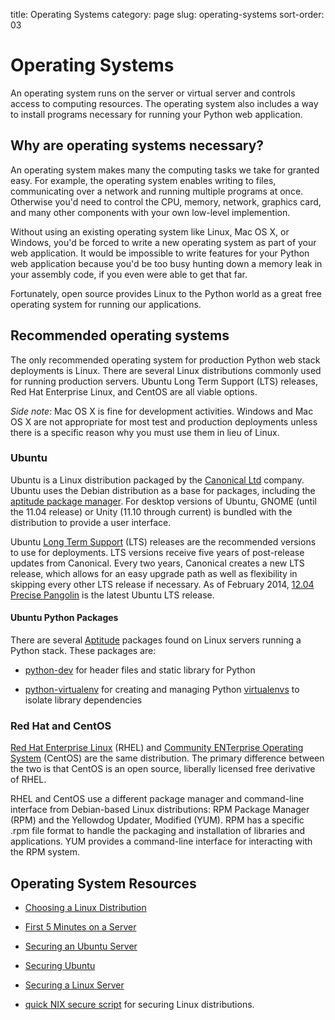 title: Operating Systems
category: page
slug: operating-systems
sort-order: 03


# Operating Systems
An operating system runs on the server or virtual server and controls access 
to computing resources. The operating system also includes a way to install
programs necessary for running your Python web application.


## Why are operating systems necessary?
An operating system makes many the computing tasks we take for granted easy.
For example, the operating system enables writing to files, 
communicating over a network and running multiple programs at once. 
Otherwise you'd need to control the CPU, memory, network, graphics card, 
and many other components with your own low-level implemention.

Without using an existing operating system like Linux, Mac OS X, or Windows,
you'd be forced to write a new operating system as part of your web 
application.  It would be impossible to write features for your Python 
web application because you'd be too busy hunting down a memory leak in 
your assembly code, if you even were able to get that far.

Fortunately, open source provides Linux to the Python world as a great
free operating system for running our applications.


## Recommended operating systems
The only recommended operating system for production Python web stack 
deployments is Linux. There are several Linux distributions commonly used 
for running production servers. Ubuntu Long Term Support (LTS) releases, 
Red Hat Enterprise Linux, and CentOS are all viable options. 

*Side note*: Mac OS X is fine for development activities. Windows and Mac 
OS X are not appropriate for most test and production deployments unless
there is a specific reason why you must use them in lieu of Linux.

### Ubuntu
Ubuntu is a Linux distribution packaged by the 
[Canonical Ltd](http://www.canonical.com/) company. Ubuntu uses the
Debian distribution as a base for packages, including the 
[aptitude package manager](http://wiki.debian.org/Apt). For desktop versions 
of Ubuntu, GNOME (until the 11.04 release) or Unity (11.10 through current)
is bundled with the distribution to provide a user interface.

Ubuntu [Long Term Support](https://wiki.ubuntu.com/LTS) (LTS) releases
are the recommended versions to use for deployments. LTS versions receive
five years of post-release updates from Canonical. Every two years, Canonical 
creates a new LTS release, which allows for an easy upgrade path as well 
as flexibility in skipping every other LTS release if necessary. As of
February 2014, 
[12.04 Precise Pangolin](http://releases.ubuntu.com/precise/)
is the latest Ubuntu LTS release.


#### Ubuntu Python Packages
There are several 
[Aptitude](https://help.ubuntu.com/12.04/serverguide/aptitude.html)
packages found on Linux servers running a Python stack. These packages are: 

* [python-dev](http://packages.ubuntu.com/precise/python-dev) for header
  files and static library for Python

* [python-virtualenv](http://packages.ubuntu.com/precise/python-virtualenv)
  for creating and managing Python 
  [virtualenvs](http://www.virtualenv.org/en/latest/) to isolate library
  dependencies


### Red Hat and CentOS
[Red Hat Enterprise Linux](http://www.redhat.com/products/enterprise-linux/)
(RHEL) and [Community ENTerprise Operating System](http://www.centos.org/)
(CentOS) are the same distribution. The primary difference between the two 
is that CentOS is an open source, liberally licensed free derivative of RHEL.

RHEL and CentOS use a different package manager and command-line interface 
from Debian-based Linux distributions: RPM Package Manager (RPM) and the 
Yellowdog Updater, Modified (YUM). RPM has a specific .rpm file format
to handle the packaging and installation of libraries and applications. YUM
provides a command-line interface for interacting with the RPM system.


## Operating System Resources
* [Choosing a Linux Distribution](http://www.rackspace.com/knowledge_center/article/choosing-a-linux-distribution)

* [First 5 Minutes on a Server](http://plusbryan.com/my-first-5-minutes-on-a-server-or-essential-security-for-linux-servers)

* [Securing an Ubuntu Server](http://www.andrewault.net/2010/05/17/securing-an-ubuntu-server/)

* [Securing Ubuntu](http://joshrendek.com/2013/01/securing-ubuntu/)

* [Securing a Linux Server](http://spenserj.com/blog/2013/07/15/securing-a-linux-server/)

* [quick NIX secure script](https://github.com/marshyski/quick-secure) for
securing Linux distributions.

